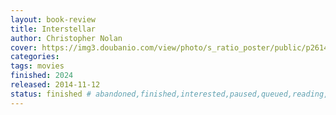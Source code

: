 ```yaml
---
layout: book-review
title: Interstellar
author: Christopher Nolan
cover: https://img3.doubanio.com/view/photo/s_ratio_poster/public/p2614988097.webp
categories: 
tags: movies
finished: 2024
released: 2014-11-12
status: finished # abandoned,finished,interested,paused,queued,reading,reread
---
```

